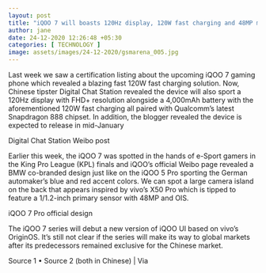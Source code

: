 ```yaml
---
layout: post
title: "iQOO 7 will boasts 120Hz display, 120W fast charging and 48MP main camera"
author: jane 
date: 24-12-2020 12:26:48 +05:30 
categories: [ TECHNOLOGY ] 
image: assets/images/24-12-2020/gsmarena_005.jpg
---
```

Last week we saw a certification listing about the upcoming iQOO 7 gaming phone which revealed a blazing fast 120W fast charging solution. Now, Chinese tipster Digital Chat Station revealed the device will also sport a 120Hz display with FHD+ resolution alongside a 4,000mAh battery with the aforementioned 120W fast charging all paired with Qualcomm’s latest Snapdragon 888 chipset. In addition, the blogger revealed the device is expected to release in mid-January



Digital Chat Station Weibo post

Earlier this week, the iQOO 7 was spotted in the hands of e-Sport gamers in the King Pro League (KPL) finals and iQOO’s official Weibo page revealed a BMW co-branded design just like on the iQOO 5 Pro sporting the German automaker’s blue and red accent colors. We can spot a large camera island on the back that appears inspired by vivo’s X50 Pro which is tipped to feature a 1/1.2-inch primary sensor with 48MP and OIS.



iQOO 7 Pro official design

The iQOO 7 series will debut a new version of iQOO UI based on vivo’s OriginOS. It’s still not clear if the series will make its way to global markets after its predecessors remained exclusive for the Chinese market.

Source 1 • Source 2 (both in Chinese) | Via